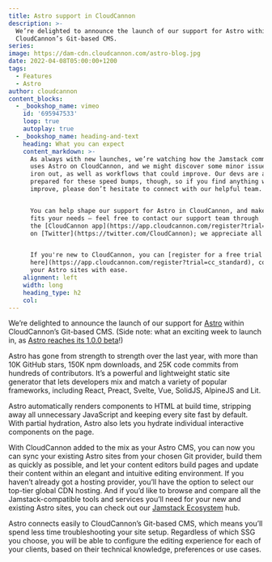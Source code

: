 ```yaml
---
title: Astro support in CloudCannon
description: >-
  We’re delighted to announce the launch of our support for Astro within
  CloudCannon’s Git-based CMS.
series:
image: https://dam-cdn.cloudcannon.com/astro-blog.jpg
date: 2022-04-08T05:00:00+1200
tags:
  - Features
  - Astro
author: cloudcannon
content_blocks:
  - _bookshop_name: vimeo
    id: '695947533'
    loop: true
    autoplay: true
  - _bookshop_name: heading-and-text
    heading: What you can expect
    content_markdown: >-
      As always with new launches, we’re watching how the Jamstack community
      uses Astro on CloudCannon, and we might discover some minor issues we can
      iron out, as well as workflows that could improve. Our devs are always
      prepared for these speed bumps, though, so if you find anything we can
      improve, please don’t hesitate to connect with our helpful team.


      You can help shape our support for Astro in CloudCannon, and make sure it
      fits your needs — feel free to contact our support team through
      the [CloudCannon app](https://app.cloudcannon.com/register?trial=cc_standard) or
      on [Twitter](https://twitter.com/CloudCannon); we appreciate all feedback.


      If you're new to CloudCannon, you can [register for a free trial
      here](https://app.cloudcannon.com/register?trial=cc_standard), connect your Git repo, and start editing
      your Astro sites with ease. 
    alignment: left
    width: long
    heading_type: h2
    col:
---
```

We’re delighted to announce the launch of our support for [Astro](https://astro.build/) within CloudCannon’s Git-based CMS. (Side note: what an exciting week to launch in, as [Astro reaches its 1.0.0 beta](https://astro.build/blog/launch-week/)\!)

Astro has gone from strength to strength over the last year, with more than 10K GitHub stars, 150K npm downloads, and 25K code commits from hundreds of contributors. It’s a powerful and lightweight static site generator that lets developers mix and match a variety of popular frameworks, including React, Preact, Svelte, Vue, SolidJS, AlpineJS and Lit. 

Astro automatically renders components to HTML at build time, stripping away all unnecessary JavaScript and keeping every site fast by default. With partial hydration, Astro also lets you hydrate individual interactive components on the page.

With CloudCannon added to the mix as your Astro CMS, you can now you can sync your existing Astro sites from your chosen Git provider, build them as quickly as possible, and let your content editors build pages and update their content within an elegant and intuitive editing environment. If you haven’t already got a hosting provider, you’ll have the option to select our top-tier global CDN hosting. And if you’d like to browse and compare all the Jamstack-compatible tools and services you’ll need for your new and existing Astro sites, you can check out our [Jamstack Ecosystem](https://cloudcannon.com/community/jamstack-ecosystem/) hub.

Astro connects easily to CloudCannon’s Git-based CMS, which means you’ll spend less time troubleshooting your site setup. Regardless of which SSG you choose, you will be able to configure the editing experience for each of your clients, based on their technical knowledge, preferences or use cases. 
